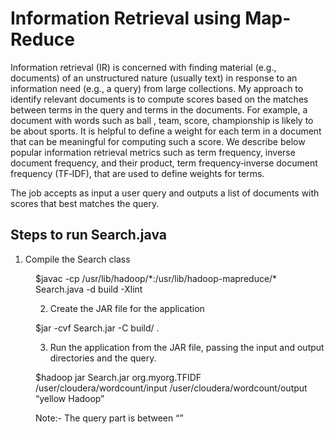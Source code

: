 # Information Retrieval using Map-Reduce

Information retrieval (IR) is concerned with finding material (e.g., documents) of an unstructured nature (usually text) in response to an information need (e.g., a query) from large collections. My approach to identify relevant documents is to compute scores based on the matches between terms in the query and terms in the documents. For example, a document with words such as ball , team, score, championship is likely to be about sports. It is helpful to define a weight for each term in a document that can be meaningful for computing such a score. We describe below popular information retrieval metrics such as term frequency, inverse document frequency, and their product, term frequency‐inverse document frequency (TF‐IDF), that are used to define weights for terms. 

The job accepts as input a user query and outputs a list of documents with scores that best matches the query.

## Steps to run Search.java  

1. Compile the Search class
<dd>$javac -cp /usr/lib/hadoop/*:/usr/lib/hadoop-mapreduce/* Search.java -d build -Xlint 

2. Create the JAR file for the application
<dd>$jar -cvf Search.jar -C build/ .  

3. Run the application from the JAR file, passing the input and output directories and the query. 
<dd>$hadoop jar Search.jar org.myorg.TFIDF /user/cloudera/wordcount/input /user/cloudera/wordcount/output “yellow Hadoop” 
 
Note:- The query part is between “”
